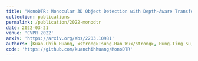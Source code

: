 ```yaml
---
title: "MonoDTR: Monocular 3D Object Detection with Depth-Aware Transformer"
collection: publications
permalink: /publication/2022-monodtr
date: 2022-03-21
venue: 'CVPR 2022'
arxiv: 'https://arxiv.org/abs/2203.10981'
authors: [Kuan-Chih Huang, <strong>Tsung-Han Wu</strong>, Hung-Ting Su, Winston H Hsu]
code: 'https://github.com/kuanchihhuang/MonoDTR'
---
```

